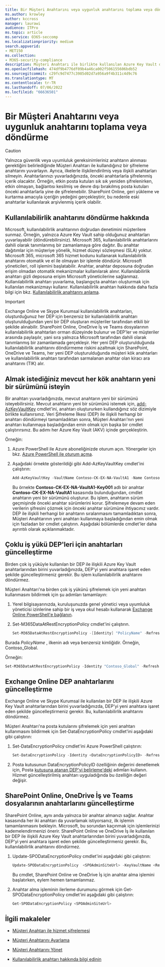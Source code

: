 ```yaml
---
title: Bir Müşteri Anahtarını veya uygunluk anahtarını toplama veya döndürme
ms.author: krowley
author: kccross
manager: laurawi
audience: ITPro
ms.topic: article
ms.service: O365-seccomp
ms.localizationpriority: medium
search.appverid:
- MET150
ms.collection:
- M365-security-compliance
description: Müşteri Anahtarı ile birlikte kullanılan Azure Key Vault depolanan müşteri kök anahtarlarının nasıl alındığını öğrenin. Hizmetler Exchange Online, Skype Kurumsal, SharePoint Online, OneDrive İş ve Teams dosyalarını içerir.
ms.openlocfilehash: 474df9b4776df09b4a46ca002f506155606bdb52
ms.sourcegitcommit: c29fc9d7477c3985d02d7a956a9f4b311c4d9c76
ms.translationtype: MT
ms.contentlocale: tr-TR
ms.lasthandoff: 07/06/2022
ms.locfileid: "66636501"
---
```

# <a name="roll-or-rotate-a-customer-key-or-an-availability-key"></a>Bir Müşteri Anahtarını veya uygunluk anahtarını toplama veya döndürme

> [!CAUTION]
> Yalnızca güvenlik veya uyumluluk gereksinimleriniz anahtarın alınması gerektiğini belirlediğinde Müşteri Anahtarı ile kullandığınız bir şifreleme anahtarını yuvarlayın. Ayrıca, ilkelerle ilişkilendirilmiş veya ilişkili anahtarları silmeyin. Anahtarlarınızı yuvarladığınızda, önceki anahtarlarla şifrelenmiş içerik olacaktır. Örneğin, etkin posta kutuları sık sık yeniden şifrelenirken, etkin olmayan, bağlantısı kesilmiş ve devre dışı bırakılmış posta kutuları önceki anahtarlarla yine de şifrelenebilir. SharePoint Online, geri yükleme ve kurtarma amacıyla içeriğin yedeğini gerçekleştirir, bu nedenle eski anahtarlar kullanılarak arşivlenmiş içerik olabilir.

## <a name="about-rolling-the-availability-key"></a>Kullanılabilirlik anahtarını döndürme hakkında

Microsoft, kullanılabilirlik anahtarının doğrudan denetimini müşterilere sunmaz. Örneğin, yalnızca Azure Key Vault sahip olduğunuz anahtarları yuvarlayabilir (döndürebilirsiniz). Microsoft 365, kullanılabilirlik anahtarlarını dahili olarak tanımlanmış bir zamanlamaya göre dağıtır. Bu anahtar dağıtımlar için müşteriye yönelik, hizmet düzeyi sözleşmesi (SLA) yoktur. Microsoft 365, microsoft 365 hizmet kodunu kullanarak kullanılabilirlik anahtarını otomatik ve el ile olmayan bir işlemle döndürür. Microsoft yöneticileri, roll işlemini başlatabilir. Anahtar, anahtar deposuna doğrudan erişim olmadan otomatik mekanizmalar kullanılarak alınır. Kullanılabilirlik anahtarı gizli deposuna erişim Microsoft yöneticilerine sağlanmaz. Kullanılabilirlik anahtarı yuvarlama, başlangıçta anahtarı oluşturmak için kullanılan mekanizmayı kullanır. Kullanılabilirlik anahtarı hakkında daha fazla bilgi için bkz. [Kullanılabilirlik anahtarını anlama](customer-key-availability-key-understand.md).

> [!IMPORTANT]
> Exchange Online ve Skype Kurumsal kullanılabilirlik anahtarları, oluşturduğunuz her DEP için benzersiz bir kullanılabilirlik anahtarı oluşturulduğundan yeni bir DEP oluşturan müşteriler tarafından etkili bir şekilde alınabilir. SharePoint Online, OneDrive İş ve Teams dosyalarının kullanılabilirlik anahtarları orman düzeyinde bulunur ve DEP'ler ve müşteriler arasında paylaşılır, yani sıra yalnızca Microsoft tarafından dahili olarak tanımlanmış bir zamanlamada gerçekleşir. Her yeni DEP oluşturulduğunda kullanılabilirlik anahtarını döndürmeme riskini azaltmak için SharePoint, OneDrive ve Teams, her yeni DEP oluşturulduğunda müşteri kök anahtarları ve kullanılabilirlik anahtarı tarafından sarmalanan anahtar olan kiracı ara anahtarını (TIK) alır.

## <a name="request-a-new-version-of-each-existing-root-key-you-want-to-roll"></a>Almak istediğiniz mevcut her kök anahtarın yeni bir sürümünü isteyin

Bir anahtarı yuvarladığınızda, mevcut anahtarın yeni bir sürümünü isteyebilirsiniz. Mevcut anahtarın yeni bir sürümünü istemek için, [add-AzKeyVaultKey](/powershell/module/az.keyvault/add-azkeyvaultkey) cmdlet'ini, anahtarı oluştururken kullandığınız söz dizimiyle birlikte kullanırsınız. Veri Şifreleme İlkesi (DEP) ile ilişkili herhangi bir anahtarı döndürmeyi tamamladıktan sonra, Müşteri Anahtarı'nın yeni anahtarı kullanmaya başladığından emin olmak için başka bir cmdlet çalıştırırsınız. Bu adımı her Azure Key Vault (AKV) içinde gerçekleştirin.

Örneğin:

1. Azure PowerShell ile Azure aboneliğinizde oturum açın. Yönergeler için bkz. [Azure PowerShell ile oturum açma](/powershell/azure/authenticate-azureps).

2. Aşağıdaki örnekte gösterildiği gibi Add-AzKeyVaultKey cmdlet'ini çalıştırın:

   ```powershell
   Add-AzKeyVaultKey -VaultName Contoso-CK-EX-NA-VaultA1 -Name Contoso-CK-EX-NA-VaultA1-Key001 -Destination HSM -KeyOps @('wrapKey','unwrapKey') -NotBefore (Get-Date -Date "12/27/2016 12:01 AM")
   ```

   Bu örnekte **Contoso-CK-EX-NA-VaultA1-Key001** adlı bir anahtar **Contoso-CK-EX-NA-VaultA1** kasasında bulunduğundan, cmdlet anahtarın yeni bir sürümünü oluşturur. Bu işlem, anahtarın sürüm geçmişinde önceki anahtar sürümlerini korur. Şifrelemeye devam eden verilerin şifresini çözmek için önceki anahtar sürümüne ihtiyacınız vardır. DEP ile ilişkili herhangi bir anahtarın sıralanmasını tamamladıktan sonra, Müşteri Anahtarının yeni anahtarı kullanmaya başladığından emin olmak için fazladan bir cmdlet çalıştırın. Aşağıdaki bölümlerde cmdlet'ler daha ayrıntılı olarak açıklanmaktadır.
  
## <a name="update-the-keys-for-multi-workload-deps"></a>Çoklu iş yükü DEP'leri için anahtarları güncelleştirme

Birden çok iş yüküyle kullanılan bir DEP ile ilişkili Azure Key Vault anahtarlarından birini yuvarladığınızda, DEP'yi yeni anahtara işaret eden şekilde güncelleştirmeniz gerekir. Bu işlem kullanılabilirlik anahtarını döndürmez.

Müşteri Anahtarı'na birden çok iş yükünü şifrelemek için yeni anahtarı kullanmasını bildirmek için şu adımları tamamlayın:

1. Yerel bilgisayarınızda, kuruluşunuzda genel yönetici veya uyumluluk yöneticisi izinlerine sahip bir iş veya okul hesabı kullanarak [Exchange Online PowerShell'e bağlanın](/powershell/exchange/connect-to-exchange-online-powershell).

2. Set-M365DataAtRestEncryptionPolicy cmdlet'ini çalıştırın.
  
   ```powershell
   Set-M365DataAtRestEncryptionPolicy -[Identity] "PolicyName" -Refresh
   ```

Burada *PolicyName* , ilkenin adı veya benzersiz kimliğidir. Örneğin, Contoso_Global.

Örneğin:

```powershell
Set-M365DataAtRestEncryptionPolicy -Identity "Contoso_Global" -Refresh
```

## <a name="update-the-keys-for-exchange-online-deps"></a>Exchange Online DEP anahtarlarını güncelleştirme

Exchange Online ve Skype Kurumsal ile kullanılan bir DEP ile ilişkili Azure Key Vault anahtarlarından birini yuvarladığınızda, DEP'yi yeni anahtara işaret eden şekilde güncelleştirmeniz gerekir. Bu, kullanılabilirlik anahtarını döndürmez.

Müşteri Anahtarı'na posta kutularını şifrelemek için yeni anahtarı kullanmasını bildirmek için Set-DataEncryptionPolicy cmdlet'ini aşağıdaki gibi çalıştırın:

1. Set-DataEncryptionPolicy cmdlet'ini Azure PowerShell çalıştırın:
  
   ```powershell
   Set-DataEncryptionPolicy -Identity <DataEncryptionPolicyID> -Refresh
   ```

2. Posta kutusunun DataEncryptionPolicyID özelliğinin değerini denetlemek için, Posta [kutusuna atanan DEP'yi belirleme'deki](customer-key-manage.md#determine-the-dep-assigned-to-a-mailbox) adımları kullanın. Hizmet güncelleştirilmiş anahtarı uyguladığında bu özelliğin değeri değişir.
  
## <a name="update-the-keys-for-sharepoint-online-onedrive-for-business-and-teams-files"></a>SharePoint Online, OneDrive İş ve Teams dosyalarının anahtarlarını güncelleştirme

SharePoint Online, aynı anda yalnızca bir anahtar almanızı sağlar. Anahtar kasasında her iki anahtarı da yuvarlamak istiyorsanız, ilk işlemin tamamlanmasını bekleyin. Microsoft, bu sorundan kaçınmak için işlemlerinizi kademelendirmenizi önerir. SharePoint Online ve OneDrive İş ile kullanılan bir DEP ile ilişkili Azure Key Vault anahtarlarından birini yuvarladığınızda, DEP'yi yeni anahtara işaret eden şekilde güncelleştirmeniz gerekir. Bu, kullanılabilirlik anahtarını döndürmez.

1. Update-SPODataEncryptionPolicy cmdlet'ini aşağıdaki gibi çalıştırın:
  
   ```powershell
   Update-SPODataEncryptionPolicy  <SPOAdminSiteUrl> -KeyVaultName <ReplacementKeyVaultName> -KeyName <ReplacementKeyName> -KeyVersion <ReplacementKeyVersion> -KeyType <Primary | Secondary>
   ```

   Bu cmdlet, SharePoint Online ve OneDrive İş için anahtar alma işlemini başlatırken, eylem hemen tamamlanmaz.

2. Anahtar alma işleminin ilerleme durumunu görmek için Get-SPODataEncryptionPolicy cmdlet'ini aşağıdaki gibi çalıştırın:

   ```powershell
   Get-SPODataEncryptionPolicy <SPOAdminSiteUrl>
   ```

## <a name="related-articles"></a>İlgili makaleler

- [Müşteri Anahtarı ile hizmet şifrelemesi](customer-key-overview.md)

- [Müşteri Anahtarını Ayarlama](customer-key-set-up.md)

- [Müşteri Anahtarını Yönet](customer-key-manage.md)

- [Kullanılabilirlik anahtarı hakkında bilgi edinin](customer-key-availability-key-understand.md)
